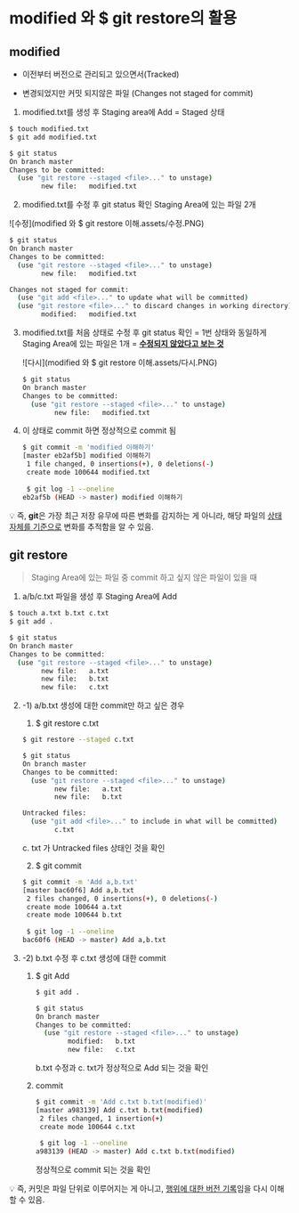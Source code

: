 # modified 와 $ git restore의 활용



## modified

- 이전부터 버전으로 관리되고 있으면서(Tracked)

- 변경되었지만 커밋 되지않은 파일 (Changes not staged for commit)



1. modified.txt를 생성 후 Staging area에 Add = Staged 상태

```bash
$ touch modified.txt
$ git add modified.txt

$ git status
On branch master
Changes to be committed:
  (use "git restore --staged <file>..." to unstage)
        new file:   modified.txt
```



2. modified.txt를 수정 후 git status 확인 Staging Area에 있는 파일 2개

![수정](modified 와 $ git restore 이해.assets/수정.PNG)

```bash
$ git status
On branch master
Changes to be committed:
  (use "git restore --staged <file>..." to unstage)
        new file:   modified.txt

Changes not staged for commit:
  (use "git add <file>..." to update what will be committed)
  (use "git restore <file>..." to discard changes in working directory)
        modified:   modified.txt
```



3. modified.txt를 처음 상태로 수정 후 git status 확인 = 1번 상태와 동일하게 Staging Area에 있는 파일은 1개 = <u>**수정되지 않았다고 보는 것**</u>

   ![다시](modified 와 $ git restore 이해.assets/다시.PNG)

   ```bash
   $ git status
   On branch master
   Changes to be committed:
     (use "git restore --staged <file>..." to unstage)
           new file:   modified.txt
   ```



4. 이 상태로 commit 하면 정상적으로 commit 됨

   ```bash
   $ git commit -m 'modified 이해하기'
   [master eb2af5b] modified 이해하기
    1 file changed, 0 insertions(+), 0 deletions(-)
    create mode 100644 modified.txt
    
    $ git log -1 --oneline
   eb2af5b (HEAD -> master) modified 이해하기
   ```



💡 즉, **git**은 가장 최근 저장 유무에 따른 변화를 감지하는 게 아니라, 해당 파일의 <u>상태 자체를 기준으로</u> 변화를 추적함을 알 수 있음.



## git restore

> Staging Area에 있는 파일 중 commit 하고 싶지 않은 파일이 있을 때



1. a/b/c.txt 파일을 생성 후 Staging Area에 Add

```bash
$ touch a.txt b.txt c.txt
$ git add .

$ git status
On branch master
Changes to be committed:
  (use "git restore --staged <file>..." to unstage)
        new file:   a.txt
        new file:   b.txt
        new file:   c.txt
```



2. -1) a/b.txt 생성에 대한 commit만 하고 싶은 경우

   1. $ git restore c.txt

   ```bash
   $ git restore --staged c.txt
   
   $ git status
   On branch master
   Changes to be committed:
     (use "git restore --staged <file>..." to unstage)
           new file:   a.txt
           new file:   b.txt
   
   Untracked files:
     (use "git add <file>..." to include in what will be committed)
           c.txt
   ```

   c. txt 가 Untracked files 상태인 것을 확인

   

   2. $ git commit

   ```bash
   $ git commit -m 'Add a,b.txt'
   [master bac60f6] Add a,b.txt
    2 files changed, 0 insertions(+), 0 deletions(-)
    create mode 100644 a.txt
    create mode 100644 b.txt
    
    $ git log -1 --oneline
   bac60f6 (HEAD -> master) Add a,b.txt
   ```

 2. -2) b.txt 수정 후 c.txt 생성에 대한 commit

    1. $ git Add

       ```bash
       $ git add .
       
       $ git status
       On branch master
       Changes to be committed:
         (use "git restore --staged <file>..." to unstage)
               modified:   b.txt
               new file:   c.txt
       ```

       b.txt 수정과 c. txt가 정상적으로 Add 되는 것을 확인

       

    2. commit

       ```bash
       $ git commit -m 'Add c.txt b.txt(modified)'
       [master a983139] Add c.txt b.txt(modified)
        2 files changed, 1 insertion(+)
        create mode 100644 c.txt
        
        $ git log -1 --oneline
       a983139 (HEAD -> master) Add c.txt b.txt(modified)
       ```

       정상적으로 commit 되는 것을 확인

       

💡 즉, 커밋은 파일 단위로 이루어지는 게 아니고, <u>행위에 대한 버전 기록</u>임을 다시 이해할 수 있음.


